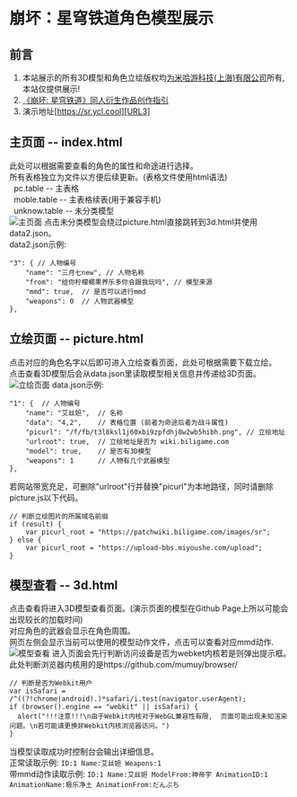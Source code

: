 # 崩坏：星穹铁道角色模型展示
## 前言
1.  本站展示的所有3D模型和角色立绘版权均[为米哈游科技(上海)有限公司][URL1]所有, 本站仅提供展示!<br>
2. [《崩坏: 星穹铁道》同人衍生作品创作指引][URL2]<br>
3.  演示地址[https://sr.ycl.cool][URL3]<br>
## 主页面 -- index.html
此处可以根据需要查看的角色的属性和命途进行选择。<br>
所有表格独立为文件以方便后续更新。(表格文件使用html语法)<br>
&nbsp;&nbsp;pc.table     -- 主表格<br>
&nbsp;&nbsp;moble.table  -- 主表格续表(用于兼容手机)<br>
&nbsp;&nbsp;unknow.table -- 未分类模型<br>
![主页面](https://www.ycl.cool/blog/usr/uploads/2023/11/2659766377.png "主页面")
点击未分类模型会绕过picture.html直接跳转到3d.html并使用data2.json。<br>
data2.json示例:
```
"3": { // 人物编号
    "name": "三月七new", // 人物名称
    "from": "给你柠檬椰果养乐多你会跟我玩吗", // 模型来源
    "mmd": true,  // 是否可以进行mmd
    "weapons": 0  // 人物武器模型
},
```
## 立绘页面 -- picture.html
点击对应的角色名字以后即可进入立绘查看页面，此处可根据需要下载立绘。<br>
点击查看3D模型后会从data.json里读取模型相关信息并传递给3D页面。<br>
![立绘页面](https://www.ycl.cool/blog/usr/uploads/2023/11/4171367656.jpeg "立绘页面")
data.json示例:
```
"1": {  // 人物编号
    "name": "艾丝妲",  // 名称
    "data": "4,2",    // 表格位置 (前者为命途后者为战斗属性)
    "picurl": "/f/fb/t3l8ksl1j60xbi9zpfdhj8w2wb5hibh.png", // 立绘地址
    "urlroot": true,  // 立绘地址是否为 wiki.biligame.com
    "model": true,    // 是否有3D模型
    "weapons": 1      // 人物有几个武器模型
},
```
若网站带宽充足，可删除"urlroot"行并替换"picurl"为本地路径，同时请删除picture.js以下代码。
```
// 判断立绘图片的所属域名前缀
if (result) {
    var picurl_root = "https://patchwiki.biligame.com/images/sr";
} else {
    var picurl_root = "https://upload-bbs.miyoushe.com/upload";
}
```
## 模型查看 -- 3d.html
点击查看将进入3D模型查看页面。(演示页面的模型在Github Page上所以可能会出现较长的加载时间)<br>
对应角色的武器会显示在角色周围。<br>
网页左侧会显示当前可以使用的模型动作文件，点击可以查看对应mmd动作.
![模型查看](https://www.ycl.cool/blog/usr/uploads/2023/12/1452640808.jpeg "模型查看")
进入页面会先行判断访问设备是否为webket内核若是则弹出提示框。
此处判断浏览器内核用的是https://github.com/mumuy/browser/
```
// 判断是否为Webkit用户
var isSafari = /^((?!chrome|android).)*safari/i.test(navigator.userAgent);
if (browser().engine == "webkit" || isSafari) {
  alert("!!!注意!!!\n由于Webkit内核对于WebGL兼容性有限,  页面可能出现未知渲染问题。\n若可能请更换非Webkit内核浏览器访问。")
}
```
当模型读取成功时控制台会输出详细信息。<br>
正常读取示例:
```ID:1 Name:艾丝妲 Weapons:1```<br>
带mmd动作读取示例:
```ID:1 Name:艾丝妲 ModelFrom:神帝宇 AnimationID:1 AnimationName:极乐净土 AnimationFrom:だんぶち```

[URL1]:https://www.mihoyo.com/
[URL2]:https://www.bilibili.com/read/cv23111427/
[URL3]:https://sr.ycl.cool/
